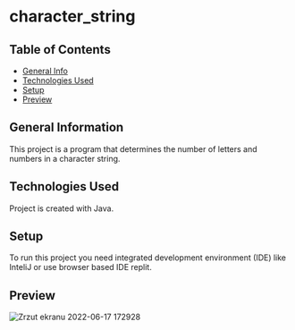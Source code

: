 # character_string

## Table of Contents
* [General Info](#general-information)
* [Technologies Used](#technologies-used)
* [Setup](#setup)
* [Preview](#preview)

## General Information
This project is a program that determines the number of letters and numbers in a character string.


## Technologies Used
Project is created with Java.

## Setup
To run this project you need integrated development environment (IDE) like InteliJ or use browser based IDE replit.

## Preview
![Zrzut ekranu 2022-06-17 172928](https://user-images.githubusercontent.com/100943377/174329907-411eccb1-c8eb-490a-8c15-85e68d95fa63.png)








